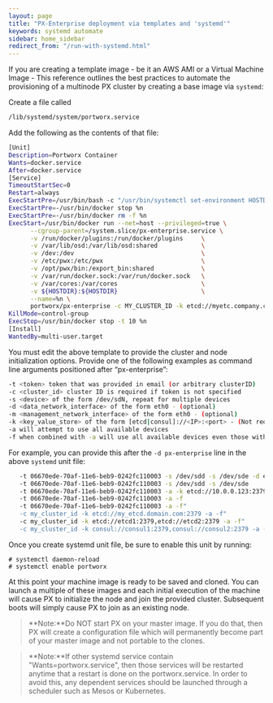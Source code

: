 ```yaml
---
layout: page
title: "PX-Enterprise deployment via templates and 'systemd'"
keywords: systemd automate
sidebar: home_sidebar
redirect_from: "/run-with-systemd.html"
---
```


If you are creating a template image - be it an AWS AMI or a Virtual Machine Image - This reference outlines the best practices to automate the provisioning of a multinode PX cluster by creating a base image via `systemd`:

Create a file called

```bash
/lib/systemd/system/portworx.service
```

Add the following as the contents of that file:

```bash
[Unit]
Description=Portworx Container
Wants=docker.service
After=docker.service
[Service]
TimeoutStartSec=0
Restart=always
ExecStartPre=/usr/bin/bash -c "/usr/bin/systemctl set-environment HOSTDIR=`if uname -r | grep -i coreos > /dev/null; then echo /lib/modules; else echo /usr/src; fi`"
ExecStartPre=-/usr/bin/docker stop %n
ExecStartPre=-/usr/bin/docker rm -f %n
ExecStart=/usr/bin/docker run --net=host --privileged=true \
      --cgroup-parent=/system.slice/px-enterprise.service \
      -v /run/docker/plugins:/run/docker/plugins     \
      -v /var/lib/osd:/var/lib/osd:shared            \
      -v /dev:/dev                                   \
      -v /etc/pwx:/etc/pwx                           \
      -v /opt/pwx/bin:/export_bin:shared             \
      -v /var/run/docker.sock:/var/run/docker.sock   \
      -v /var/cores:/var/cores                       \
      -v ${HOSTDIR}:${HOSTDIR}                       \
      --name=%n \
      portworx/px-enterprise -c MY_CLUSTER_ID -k etcd://myetc.company.com:2379  -s /dev/xvdN
KillMode=control-group
ExecStop=/usr/bin/docker stop -t 10 %n
[Install]
WantedBy=multi-user.target
```


You must edit the above template to provide the cluster and node initialization options.  Provide one of the following examples as command line arguments positioned after “px-enterprise”:

```bash
-t <token> token that was provided in email (or arbitrary clusterID)
-c <cluster_id> cluster ID is required if token is not specified
-s <device> of the form /dev/sdN, repeat for multiple devices
-d <data_network_interface> of the form eth0 - (optional)
-m <management_network_interface> of the form eth0 - (optional)
-k <key_value_store> of the form [etcd|consul]://<IP>:<port> - (Not required if Portworx Management portal, Lighthouse is used)
-a will attempt to use all available devices
-f when combined with -a will use all available devices even those with a filesystem
```

For example, you can provide this after the `-d px-enterprise` line in the above `systemd` unit file:

```bash
   -t 06670ede-70af-11e6-beb9-0242fc110003 -s /dev/sdd -s /dev/sde -d eth0 -m eth1
   -t 06670ede-70af-11e6-beb9-0242fc110003 -s /dev/sdd -s /dev/sde
   -t 06670ede-70af-11e6-beb9-0242fc110003 -a -k etcd://10.0.0.123:2379
   -t 06670ede-70af-11e6-beb9-0242fc110003 -a -f
   -t 06670ede-70af-11e6-beb9-0242fc110003 -a -f"
   -c my_cluster_id -k etcd://my_etcd.domain.com:2379 -a -f"
   -c my_cluster_id -k etcd://etcd1:2379,etcd://etcd2:2379 -a -f"
   -c my_cluster_id -k consul://consul1:2379,consul://consul2:2379 -a -f"
```

Once you create systemd unit file, be sure to enable this unit by running:

```
# systemctl daemon-reload
# systemctl enable portworx
```

At this point your machine image is ready to be saved and cloned.  You can launch a multiple of these images and each initial execution of the machine will cause PX to initialize the node and join the provided cluster.  Subsequent boots will simply cause PX to join as an existing node.

>**Note:**Do NOT start PX on your master image.  If you do that, then PX will create a configuration file which will permanently become part of your master image and not portable to the clones.

>**Note:**If other systemd service contain "Wants=portworx.service", then those services will be restarted anytime that a restart is done on the portworx.service.   In order to avoid this, any dependent services should be launched through a scheduler such as Mesos or Kubernetes.

